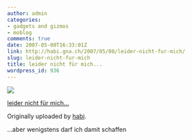 ```yaml
---
author: admin
categories:
- gadgets and gizmos
- moblog
comments: true
date: 2007-05-08T16:33:01Z
link: http://habi.gna.ch/2007/05/08/leider-nicht-fur-mich/
slug: leider-nicht-fur-mich
title: leider nicht für mich...
wordpress_id: 936
---
```


[![](http://farm1.static.flickr.com/224/490042449_7daac75b13_m.jpg)](http://www.flickr.com/photos/habi/490042449/)
   

 
  [leider nicht für mich...](http://www.flickr.com/photos/habi/490042449/)
    

  Originally uploaded by [habi](http://www.flickr.com/people/habi/).
 



...aber wenigstens darf ich damit schaffen
  

